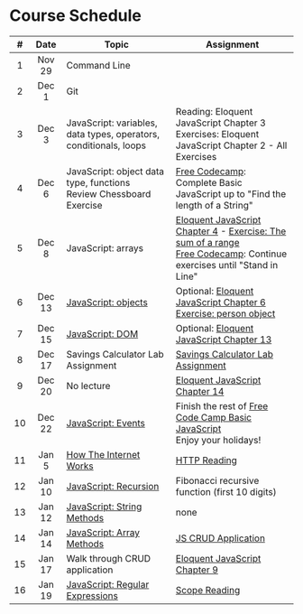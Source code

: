# Course Schedule

| # |Date   | Topic  | Assignment  |
|:---:|:---:|---|---|
| 1 | Nov 29  | Command Line  |   |
| 2 | Dec 1  | Git  |   |
| 3 | Dec 3  | JavaScript: variables, data types, operators, conditionals, loops | Reading: Eloquent JavaScript Chapter 3 <br> Exercises: Eloquent JavaScript Chapter 2 - All Exercises|
| 4 | Dec 6  | JavaScript: object data type, functions <br> Review Chessboard Exercise | [Free Codecamp](https://www.freecodecamp.com/challenges/comment-your-javascript-code): Complete Basic JavaScript up to "Find the length of a String" |
| 5 | Dec 8  | JavaScript: arrays | [Eloquent JavaScript Chapter 4](http://eloquentjavascript.net/04_data.html) - [Exercise: The sum of a range](https://github.com/uagc-it-readiness/mobile-development-course-assignments/tree/master/02-javascript/assignment-3) <br> [Free Codecamp](https://www.freecodecamp.com/challenges/comment-your-javascript-code): Continue exercises until "Stand in Line" |
| 6 | Dec 13  | [JavaScript: objects](http://slides.com/aaronrobinson-1/javascript-objects#/) | Optional: [Eloquent JavaScript Chapter 6](http://eloquentjavascript.net/06_object.html) <br> [Exercise: person object](https://github.com/uagc-it-readiness/mobile-development-course-assignments/tree/master/02-javascript/assignment-4)|
| 7 | Dec 15  | [JavaScript: DOM](http://slides.com/aaronrobinson-1/javascript-dom) | Optional: [Eloquent JavaScript Chapter 13](http://eloquentjavascript.net/13_dom.html)|
| 8 | Dec 17  | Savings Calculator Lab Assignment | [Savings Calculator Lab Assignment](https://github.com/robinsonaaron/mobile-development-course-assignments/tree/master/02-javascript/assignment-5)| 
| 9 | Dec 20  | No lecture | [Eloquent JavaScript Chapter 14](http://eloquentjavascript.net/14_event.html) |
| 10 | Dec 22  | [JavaScript: Events](http://slides.com/aaronrobinson-1/javascript-events) | Finish the rest of [Free Code Camp Basic JavaScript](https://www.freecodecamp.com/challenges/comment-your-javascript-code) <br> Enjoy your holidays! |
| 11 | Jan 5  | [How The Internet Works](https://code.org/educate/resources/videos) | [HTTP Reading](https://www.tutorialspoint.com/http/) |
| 12 | Jan 10  | [JavaScript: Recursion](http://slides.com/aaronrobinson-1/javascript-recursion) | Fibonacci recursive function (first 10 digits) |
| 13 | Jan 12  | [JavaScript: String Methods](http://slides.com/aaronrobinson-1/javascript-string-methods) | none |
| 14 | Jan 14  | [JavaScript: Array Methods](http://slides.com/aaronrobinson-1/javascript-array-methods) | [JS CRUD Application](https://medium.com/@etiennerouzeaud/a-simple-crud-application-with-javascript-ebc82f688c59#.ulx4d4cx6) |
| 15 | Jan 17  | Walk through CRUD application | [Eloquent JavaScript Chapter 9](http://eloquentjavascript.net/09_regexp.html) |
| 16 | Jan 19  | [JavaScript: Regular Expressions](http://slides.com/aaronrobinson-1/javascript-regular-expressions) | [Scope Reading](https://github.com/robinsonaaron/mobile-development-course-assignments/tree/master/02-javascript/assignment-7-scope-reading.md) |
